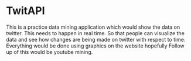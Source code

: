 # TwitAPI
This is a practice data mining application which would show the data on twitter. This needs to happen in real time. So that people can visualize the data and see how changes are being made on twitter with respect to time. Everything would be done using graphics on the website hopefully 
Follow up of this would be youtube mining. 
